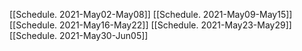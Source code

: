 [[Schedule. 2021-May02-May08]]
[[Schedule. 2021-May09-May15]]
[[Schedule. 2021-May16-May22]]
[[Schedule. 2021-May23-May29]]
[[Schedule. 2021-May30-Jun05]]
